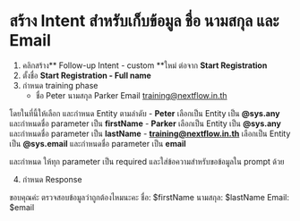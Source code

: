 
# สร้าง Intent สำหรับเก็บข้อมูล ชื่อ นามสกุล และ Email 

1. คลิกสร้าง** Follow-up Intent - custom **ใหม่ ต่อจาก **Start Registration**
2. ตั้งชื่อ **Start Registration - Full name**
3. กำหนด training phase
   - ชื่อ Peter นามสกุล Parker Email training@nextflow.in.th

โดยในที่นี้ให้เลือก และกำหนด Entity ตามลำดับ
    - **Peter** เลือกเป็น Entity เป็น **@sys.any** และกำหนดชื่อ parameter เป็น **firstName**
    - **Parker** เลือกเป็น Entity เป็น **@sys.any** และกำหนดชื่อ parameter เป็น **lastName**
    - **training@nextflow.in.th** เลือกเป็น Entity เป็น **@sys.email** และกำหนดชื่อ parameter เป็น **email**

และกำหนด ให้ทุก parameter เป็น required และใส่ข้อความสำหรับขอข้อมูลใน prompt ด้วย

4. กำหนด Response

ขอบคุณค่ะ ตรวจสอบข้อมูลว่าถูกต้องไหมนะคะ
ชื่อ: $firstName
นามสกุล: $lastName
Email: $email